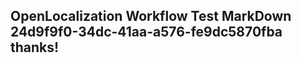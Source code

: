 <properties
ms.topic="hero-topic"
ms.test1="hero-topic"
ms.test2="test"/>

## OpenLocalization Workflow Test MarkDown 24d9f9f0-34dc-41aa-a576-fe9dc5870fba thanks!
